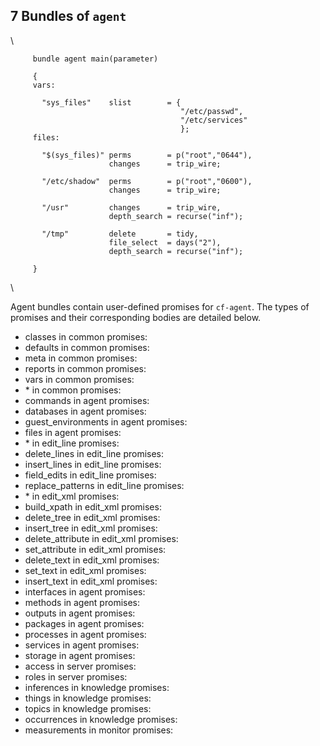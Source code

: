 7 Bundles of `agent`
--------------------

\

         
         bundle agent main(parameter)
         
         {
         vars:
         
           "sys_files"    slist        = {
                                          "/etc/passwd",
                                          "/etc/services"
                                          };
         files:
         
           "$(sys_files)" perms        = p("root","0644"),
                          changes      = trip_wire;
         
           "/etc/shadow"  perms        = p("root","0600"),
                          changes      = trip_wire;
         
           "/usr"         changes      = trip_wire,
                          depth_search = recurse("inf");
         
           "/tmp"         delete       = tidy,
                          file_select  = days("2"),
                          depth_search = recurse("inf");
         
         }
         

\

Agent bundles contain user-defined promises for `cf-agent`. The types of
promises and their corresponding bodies are detailed below.

-   classes in common promises:
-   defaults in common promises:
-   meta in common promises:
-   reports in common promises:
-   vars in common promises:
-   \* in common promises:
-   commands in agent promises:
-   databases in agent promises:
-   guest\_environments in agent promises:
-   files in agent promises:
-   \* in edit\_line promises:
-   delete\_lines in edit\_line promises:
-   insert\_lines in edit\_line promises:
-   field\_edits in edit\_line promises:
-   replace\_patterns in edit\_line promises:
-   \* in edit\_xml promises:
-   build\_xpath in edit\_xml promises:
-   delete\_tree in edit\_xml promises:
-   insert\_tree in edit\_xml promises:
-   delete\_attribute in edit\_xml promises:
-   set\_attribute in edit\_xml promises:
-   delete\_text in edit\_xml promises:
-   set\_text in edit\_xml promises:
-   insert\_text in edit\_xml promises:
-   interfaces in agent promises:
-   methods in agent promises:
-   outputs in agent promises:
-   packages in agent promises:
-   processes in agent promises:
-   services in agent promises:
-   storage in agent promises:
-   access in server promises:
-   roles in server promises:
-   inferences in knowledge promises:
-   things in knowledge promises:
-   topics in knowledge promises:
-   occurrences in knowledge promises:
-   measurements in monitor promises:
